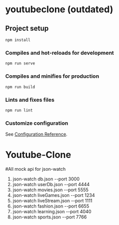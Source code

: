 # youtubeclone (outdated)

## Project setup
```
npm install
```

### Compiles and hot-reloads for development
```
npm run serve
```

### Compiles and minifies for production
```
npm run build
```

### Lints and fixes files
```
npm run lint
```

### Customize configuration
See [Configuration Reference](https://cli.vuejs.org/config/).
# Youtube-Clone

#All mock api for json-watch
1. json-watch db.json --port 3000
2. json-watch userDb.json --port 4444
3. json-watch movies.json --port 5555
4. json-watch liveGames.json --port 1234
5. json-watch liveStream.json --port 1111
6. json-watch fashion.json --port 6655
7. json-watch learning.json --port 4040
8. json-watch sports.json --port 7766

